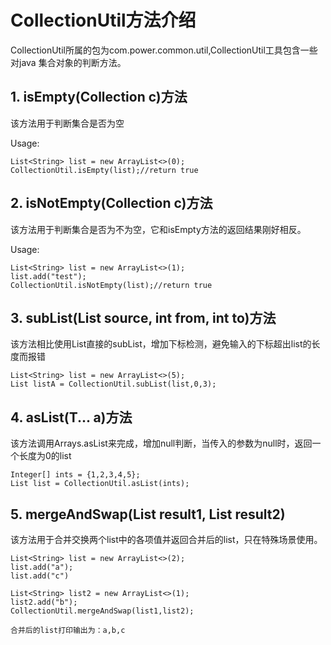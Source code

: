 # CollectionUtil方法介绍
CollectionUtil所属的包为com.power.common.util,CollectionUtil工具包含一些对java 集合对象的判断方法。

## 1. isEmpty(Collection<T> c)方法

该方法用于判断集合是否为空

Usage:

```
List<String> list = new ArrayList<>(0);
CollectionUtil.isEmpty(list);//return true
```

## 2. isNotEmpty(Collection<T> c)方法

该方法用于判断集合是否为不为空，它和isEmpty方法的返回结果刚好相反。

Usage:

```
List<String> list = new ArrayList<>(1);
list.add("test");
CollectionUtil.isNotEmpty(list);//return true
```
## 3. subList(List<T> source, int from, int to)方法
该方法相比使用List直接的subList，增加下标检测，避免输入的下标超出list的长度而报错
```
List<String> list = new ArrayList<>(5);
List listA = CollectionUtil.subList(list,0,3);
```
## 4. asList(T... a)方法
该方法调用Arrays.asList来完成，增加null判断，当传入的参数为null时，返回一个长度为0的list
```
Integer[] ints = {1,2,3,4,5};
List list = CollectionUtil.asList(ints);

```

## 5. mergeAndSwap(List<T> result1, List<T> result2)
该方法用于合并交换两个list中的各项值并返回合并后的list，只在特殊场景使用。
```
List<String> list = new ArrayList<>(2);
list.add("a");
list.add("c")

List<String> list2 = new ArrayList<>(1);
list2.add("b");
CollectionUtil.mergeAndSwap(list1,list2);

合并后的list打印输出为：a,b,c

```